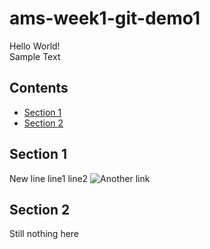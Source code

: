 # ams-week1-git-demo1
Hello World!  
Sample Text

## Contents
* [Section 1](#section-1) 
* [Section 2](#section-2)

## Section 1
New line
line1
line2
![Another link](https://media.istockphoto.com/photos/business-man-pushing-large-stone-up-to-hill-business-heavy-tasks-and-picture-id825383494?k=20&m=825383494&s=612x612&w=0&h=tEqZ5HFZcM3lmDm_cmI7hOeceiqy9gYrkyLTTkrXdY4=)

## Section 2
Still nothing here
